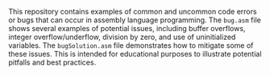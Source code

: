 This repository contains examples of common and uncommon code errors or bugs that can occur in assembly language programming.  The `bug.asm` file shows several examples of potential issues, including buffer overflows, integer overflow/underflow, division by zero, and use of uninitialized variables. The `bugSolution.asm` file demonstrates how to mitigate some of these issues.  This is intended for educational purposes to illustrate potential pitfalls and best practices.